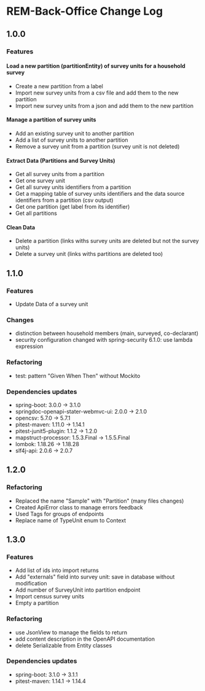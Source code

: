 # REM-Back-Office Change Log

## 1.0.0

### Features

#### Load a new partition (partitionEntity) of survey units for a household survey
- Create a new partition from a label
- Import new survey units from a csv file and add them to the new partition
- Import new survey units from a json and add them to the new partition

#### Manage a partition of survey units
- Add an existing survey unit to another partition
- Add a list of survey units to another partition
- Remove a survey unit from a partition (survey unit is not deleted)

#### Extract Data (Partitions and Survey Units)
- Get all survey units from a partition
- Get one survey unit
- Get all survey units identifiers from a partition
- Get a mapping table of survey units identifiers and the data source identifiers from a partition (csv output)
- Get one partition (get label from its identifier) 
- Get all partitions

#### Clean Data
- Delete a partition (links withs survey units are deleted but not the survey units)
- Delete a survey unit (links withs partitions are deleted too)

## 1.1.0

### Features
- Update Data of a survey unit

### Changes
- distinction between household members (main, surveyed, co-declarant)
- security configuration changed with spring-security 6.1.0: use lambda expression

### Refactoring
- test: pattern "Given When Then" without Mockito

### Dependencies updates
- spring-boot: 3.0.0 -> 3.1.0
- springdoc-openapi-stater-webmvc-ui: 2.0.0 -> 2.1.0
- opencsv: 5.7.0 -> 5.7.1
- pitest-maven: 1.11.0 -> 1.14.1
- pitest-junit5-plugin: 1.1.2 -> 1.2.0
- mapstruct-processor: 1.5.3.Final -> 1.5.5.Final
- lombok: 1.18.26 -> 1.18.28
- slf4j-api: 2.0.6 -> 2.0.7

## 1.2.0

### Refactoring
- Replaced the name "Sample" with "Partition" (many files changes)
- Created ApiError class to manage errors feedback
- Used Tags for groups of endpoints
- Replace name of TypeUnit enum to Context

## 1.3.0

### Features
- Add list of ids into import returns
- Add "externals" field into survey unit: save in database without modification
- Add number of SurveyUnit into partition endpoint
- Import census survey units
- Empty a partition

### Refactoring
- use JsonView to manage the fields to return
- add content description in the OpenAPI documentation
- delete Serializable from Entity classes

### Dependencies updates
- spring-boot: 3.1.0 -> 3.1.1
- pitest-maven: 1.14.1 -> 1.14.4